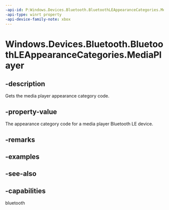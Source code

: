 ```yaml
---
-api-id: P:Windows.Devices.Bluetooth.BluetoothLEAppearanceCategories.MediaPlayer
-api-type: winrt property
-api-device-family-note: xbox
---
```


<!-- Property syntax
public ushort MediaPlayer { get; }
-->

# Windows.Devices.Bluetooth.BluetoothLEAppearanceCategories.MediaPlayer

## -description
Gets the media player appearance category code.

## -property-value
The appearance category code for a media player Bluetooth LE device.

## -remarks

## -examples

## -see-also

## -capabilities
bluetooth
